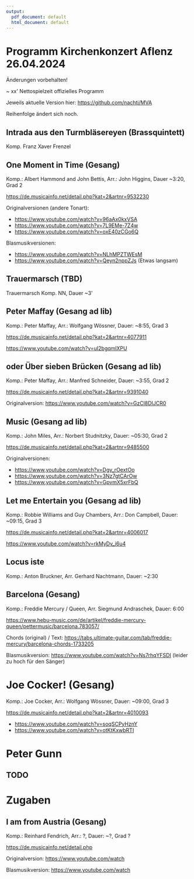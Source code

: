 ```yaml
---
output:
  pdf_document: default
  html_document: default
---
```

# Programm Kirchenkonzert Aflenz 26.04.2024

Änderungen vorbehalten!

~ xx' Nettospielzeit offizielles Programm

Jeweils aktuelle Version hier:
https://github.com/nachti/MVA

Reihenfolge ändert sich noch.

## Intrada aus den Turmbläsereyen (Brassquintett)
Komp. Franz Xaver Frenzel


## One Moment in Time (Gesang)
Komp.: Albert Hammond and John Bettis, Arr.: John Higgins, Dauer ~3:20, Grad 2

https://de.musicainfo.net/detail.php?kat=2&artnr=9532230

Originalversionen (andere Tonart):

+ https://www.youtube.com/watch?v=96aAx0kxVSA
+ https://www.youtube.com/watch?v=7L9EMe-7Z4w
+ https://www.youtube.com/watch?v=oxE40zCGo6Q

Blasmusikversionen:

+ https://www.youtube.com/watch?v=NLhMPZTWEsM
+ https://www.youtube.com/watch?v=Qeyn2nppZJs (Etwas langsam)


## Trauermarsch (TBD)

Trauermarsch
Komp. NN, Dauer  ~3'


## Peter Maffay (Gesang ad lib)
Komp.: Peter Maffay, Arr.: Wolfgang Wössner, Dauer: ~8:55, Grad 3

https://de.musicainfo.net/detail.php?kat=2&artnr=4077911

https://www.youtube.com/watch?v=uI2bgqmlXPU

## oder Über sieben Brücken (Gesang ad lib)
Komp.: Peter Maffay, Arr.: Manfred Schneider, Dauer: ~3:55, Grad 2

https://de.musicainfo.net/detail.php?kat=2&artnr=9391040

Originalversion: https://www.youtube.com/watch?v=GzCl8DIJCR0


## Music (Gesang ad lib)
Komp.: John Miles, Arr.: Norbert Studnitzky, Dauer: ~05:30, Grad 2

https://de.musicainfo.net/detail.php?kat=2&artnr=9485500

Originalversionen:

+ https://www.youtube.com/watch?v=Dgy_rOextOo
+ https://www.youtube.com/watch?v=3Nz7gtCArOw
+ https://www.youtube.com/watch?v=GpvmX5xrFbQ


## Let me Entertain you (Gesang ad lib)
Komp.: Robbie Williams and Guy Chambers, Arr.: Don Campbell, Dauer: ~09:15, Grad 3

https://de.musicainfo.net/detail.php?kat=2&artnr=4006017

https://www.youtube.com/watch?v=rkMyDv_i6u4


## Locus iste
Komp.: Anton Bruckner, Arr. Gerhard Nachtmann, Dauer: ~2:30


## Barcelona (Gesang)
Komp.: Freddie Mercury / Queen, Arr. Siegmund Andraschek, Dauer: 6:00

https://www.hebu-music.com/de/artikel/freddie-mercury-queen/pettermusic/barcelona.783057/

Chords (original) / Text: https://tabs.ultimate-guitar.com/tab/freddie-mercury/barcelona-chords-1733205

Blasmusikversion: https://www.youtube.com/watch?v=Ns7rhqYFSDI (leider zu hoch für den Sänger)


# Joe Cocker! (Gesang)
Komp.: Joe Cocker,  Arr.: Wolfgang Wössner, Dauer: ~09:00, Grad 3

https://de.musicainfo.net/detail.php?kat=2&artnr=4010093

+ https://www.youtube.com/watch?v=soqSCPyHznY
+ https://www.youtube.com/watch?v=otKtKxwbRTI


# Peter Gunn
## TODO

# Zugaben

## I am from Austria (Gesang)
Komp.: Reinhard Fendrich, Arr.: ?, Dauer: ~?, Grad ?

https://de.musicainfo.net/detail.php

Originalversion: https://www.youtube.com/watch

Blasmusikversion: https://www.youtube.com/watch

